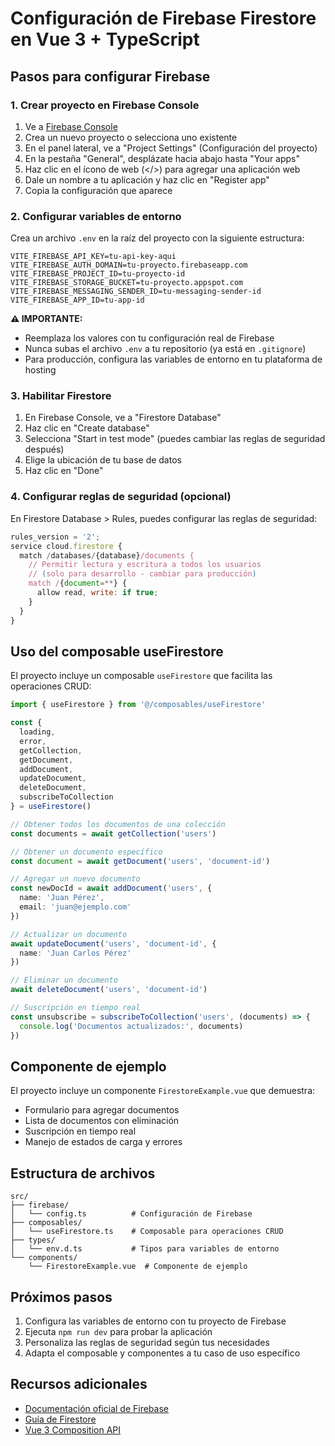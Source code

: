 # Configuración de Firebase Firestore en Vue 3 + TypeScript

## Pasos para configurar Firebase

### 1. Crear proyecto en Firebase Console

1. Ve a [Firebase Console](https://console.firebase.google.com/)
2. Crea un nuevo proyecto o selecciona uno existente
3. En el panel lateral, ve a "Project Settings" (Configuración del proyecto)
4. En la pestaña "General", desplázate hacia abajo hasta "Your apps"
5. Haz clic en el ícono de web (</>) para agregar una aplicación web
6. Dale un nombre a tu aplicación y haz clic en "Register app"
7. Copia la configuración que aparece

### 2. Configurar variables de entorno

Crea un archivo `.env` en la raíz del proyecto con la siguiente estructura:

```env
VITE_FIREBASE_API_KEY=tu-api-key-aqui
VITE_FIREBASE_AUTH_DOMAIN=tu-proyecto.firebaseapp.com
VITE_FIREBASE_PROJECT_ID=tu-proyecto-id
VITE_FIREBASE_STORAGE_BUCKET=tu-proyecto.appspot.com
VITE_FIREBASE_MESSAGING_SENDER_ID=tu-messaging-sender-id
VITE_FIREBASE_APP_ID=tu-app-id
```

**⚠️ IMPORTANTE:** 
- Reemplaza los valores con tu configuración real de Firebase
- Nunca subas el archivo `.env` a tu repositorio (ya está en `.gitignore`)
- Para producción, configura las variables de entorno en tu plataforma de hosting

### 3. Habilitar Firestore

1. En Firebase Console, ve a "Firestore Database"
2. Haz clic en "Create database"
3. Selecciona "Start in test mode" (puedes cambiar las reglas de seguridad después)
4. Elige la ubicación de tu base de datos
5. Haz clic en "Done"

### 4. Configurar reglas de seguridad (opcional)

En Firestore Database > Rules, puedes configurar las reglas de seguridad:

```javascript
rules_version = '2';
service cloud.firestore {
  match /databases/{database}/documents {
    // Permitir lectura y escritura a todos los usuarios
    // (solo para desarrollo - cambiar para producción)
    match /{document=**} {
      allow read, write: if true;
    }
  }
}
```

## Uso del composable useFirestore

El proyecto incluye un composable `useFirestore` que facilita las operaciones CRUD:

```typescript
import { useFirestore } from '@/composables/useFirestore'

const { 
  loading, 
  error, 
  getCollection, 
  getDocument, 
  addDocument, 
  updateDocument, 
  deleteDocument, 
  subscribeToCollection 
} = useFirestore()

// Obtener todos los documentos de una colección
const documents = await getCollection('users')

// Obtener un documento específico
const document = await getDocument('users', 'document-id')

// Agregar un nuevo documento
const newDocId = await addDocument('users', {
  name: 'Juan Pérez',
  email: 'juan@ejemplo.com'
})

// Actualizar un documento
await updateDocument('users', 'document-id', {
  name: 'Juan Carlos Pérez'
})

// Eliminar un documento
await deleteDocument('users', 'document-id')

// Suscripción en tiempo real
const unsubscribe = subscribeToCollection('users', (documents) => {
  console.log('Documentos actualizados:', documents)
})
```

## Componente de ejemplo

El proyecto incluye un componente `FirestoreExample.vue` que demuestra:
- Formulario para agregar documentos
- Lista de documentos con eliminación
- Suscripción en tiempo real
- Manejo de estados de carga y errores

## Estructura de archivos

```
src/
├── firebase/
│   └── config.ts          # Configuración de Firebase
├── composables/
│   └── useFirestore.ts    # Composable para operaciones CRUD
├── types/
│   └── env.d.ts           # Tipos para variables de entorno
└── components/
    └── FirestoreExample.vue  # Componente de ejemplo
```

## Próximos pasos

1. Configura las variables de entorno con tu proyecto de Firebase
2. Ejecuta `npm run dev` para probar la aplicación
3. Personaliza las reglas de seguridad según tus necesidades
4. Adapta el composable y componentes a tu caso de uso específico

## Recursos adicionales

- [Documentación oficial de Firebase](https://firebase.google.com/docs)
- [Guía de Firestore](https://firebase.google.com/docs/firestore)
- [Vue 3 Composition API](https://vuejs.org/guide/extras/composition-api-faq.html)

